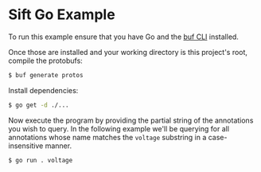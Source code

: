 # Sift Go Example

To run this example ensure that you have Go and the [buf CLI](https://buf.build/docs/installation) installed.

Once those are installed and your working directory is this project's root, compile the protobufs:

```bash
$ buf generate protos
```

Install dependencies:

```bash
$ go get -d ./...
```

Now execute the program by providing the partial string of the annotations you wish to query. In the following example
we'll be querying for all annotations whose name matches the `voltage` substring in a case-insensitive manner.

```bash
$ go run . voltage
```
